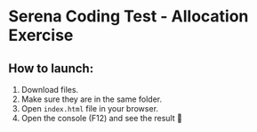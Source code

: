 # Serena Coding Test - Allocation Exercise

## How to launch:
1. Download files.
2. Make sure they are in the same folder.
3. Open `index.html` file in your browser.
4. Open the console (F12) and see the result 🤞
